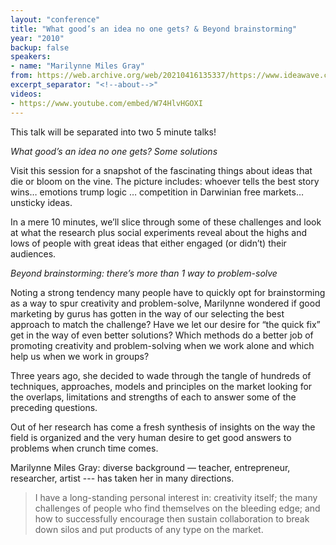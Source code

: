 ```yaml
---
layout: "conference"
title: "What good’s an idea no one gets? & Beyond brainstorming"
year: "2010"
backup: false
speakers:
- name: "Marilynne Miles Gray"
from: https://web.archive.org/web/20210416135337/https://www.ideawave.ca/the-conference/what-goods-an-idea-no-one-gets-beyond-brainstorming
excerpt_separator: "<!--about-->"
videos:
- https://www.youtube.com/embed/W74HlvHGOXI
---
```


This talk will be separated into two 5 minute talks!

_What good’s an idea no one gets? Some solutions_

Visit this session for a snapshot of the fascinating things about ideas that
die or bloom on the vine. The picture includes: whoever tells the best story
wins&#8230; emotions trump logic &#8230; competition in Darwinian free markets&#8230; unsticky
ideas.

In a mere 10 minutes, we’ll slice through some of these challenges and look at
what the research plus social experiments reveal about the highs and lows of
people with great ideas that either engaged (or didn’t) their audiences.

_Beyond brainstorming: there’s more than 1 way to problem-solve_

Noting a strong tendency many people have to quickly opt for brainstorming as
a way to spur creativity and problem-solve, Marilynne wondered if good
marketing by gurus has gotten in the way of our selecting the best approach to
match the challenge? Have we let our desire for “the quick fix” get in the way
of even better solutions? Which methods do a better job of promoting
creativity and problem-solving when we work alone and which help us when we
work in groups?

Three years ago, she decided to wade through the tangle of hundreds of
techniques, approaches, models and principles on the market looking for the
overlaps, limitations and strengths of each to answer some of the preceding
questions.

Out of her research has come a fresh synthesis of insights on the way the
field is organized and the very human desire to get good answers to problems
when crunch time comes.

<!--about-->

Marilynne Miles Gray: diverse background — teacher, entrepreneur,
researcher, artist --- has taken her in many directions.  

> I have a long-standing personal interest in: creativity itself; the many
challenges of people who find themselves on the bleeding edge; and how to
successfully encourage then sustain collaboration to break down silos and put
products of any type on the market.
